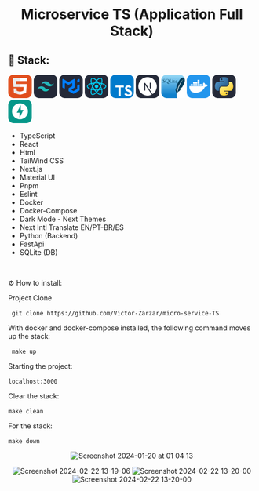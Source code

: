 <h1 align="center" id="header">
 Microservice TS (Application Full Stack)
</h1>

<h2 id="stack">
🤖 Stack:
</h2>
<p>
<img src="https://github.com/tandpfun/skill-icons/blob/main/icons/HTML.svg" width="48" title="Html"> <img src="https://github.com/tandpfun/skill-icons/blob/main/icons/TailwindCSS-Dark.svg" width="48" title="TailWindCss"> <img src="https://github.com/tandpfun/skill-icons/blob/main/icons/MaterialUI-Dark.svg" width="48" title="MaterialUI">
<img src="https://github.com/tandpfun/skill-icons/blob/main/icons/React-Dark.svg" width="48" title="React.Js">  <img src="https://github.com/tandpfun/skill-icons/blob/main/icons/TypeScript.svg" width="48" title="TypeScript">
<img src="https://github.com/tandpfun/skill-icons/blob/main/icons/NextJS-Dark.svg" width="48" title="Next.Js">  <img src="https://github.com/tandpfun/skill-icons/blob/main/icons/SQLite.svg" width="48"  title="SQLite"> 
<img src="https://github.com/tandpfun/skill-icons/blob/main/icons/Docker.svg" width="48" title="Docker">  <img src="https://github.com/tandpfun/skill-icons/blob/main/icons/Python-Dark.svg" width="48" title="Python"> <img src="https://github.com/tandpfun/skill-icons/blob/main/icons/FastAPI.svg" width="48" title="FastAPI">
</p>

- TypeScript
- React
- Html
- TailWind CSS
- Next.js
- Material UI
- Pnpm
- Eslint
- Docker
- Docker-Compose
- Dark Mode - Next Themes
- Next Intl Translate EN/PT-BR/ES
- Python (Backend)
- FastApi 
- SQLite (DB)
  
<br />

⚙️ How to install:

Project Clone

     git clone https://github.com/Victor-Zarzar/micro-service-TS

With docker and docker-compose installed, the following command moves up the stack:

     make up

Starting the project:

    localhost:3000

Clear the stack:

    make clean

For the stack:
   
    make down

<p align="center">
  <img src="https://github.com/Victor-Zarzar/new-portfolio/assets/114430780/32944179-afea-42f0-a1eb-9bb0c6b9462a" width="1000" height="500" alt="Screenshot 2024-01-20 at 01 04 13">
</p>

<p align="center">
  <img src="https://github.com/Victor-Zarzar/new-portfolio/assets/114430780/a8962c1a-33d4-48e1-8b1e-ceb2cd0ffcdf" alt="Screenshot 2024-02-22 13-19-06" width="270px" height="450px"> 
  <img src="https://github.com/Victor-Zarzar/new-portfolio/assets/114430780/9a47f745-882c-4a9b-9c71-9edaf09dad9d" alt="Screenshot 2024-02-22 13-20-00" width="270px" height="450px">
  <img src="https://github.com/Victor-Zarzar/new-portfolio/assets/114430780/ad35ea18-03f9-40ff-9eb7-20527e0ea18e" alt="Screenshot 2024-02-22 13-20-00" width="270px" height="450px">
</p>
